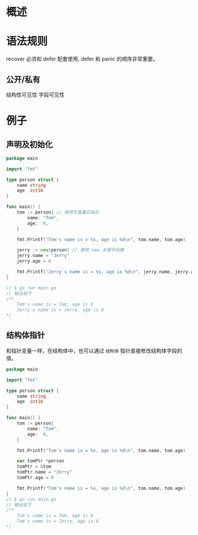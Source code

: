 # 概述

# 语法规则
recover 必须和 defer 配套使用, defer 和 panic 的顺序非常重要。

## 公开/私有
结构性可见性
字段可见性

# 例子

## 声明及初始化
```go
package main

import "fmt"

type person struct {
	name string
	age  int16
}

func main() {
	tom := person{ // 使用字面量初始化
		name: "Tom",
		age:  6,
	}

	fmt.Printf("Tom's name is = %s, age is %d\n", tom.name, tom.age)

	jerry := new(person) // 使用 new 关键字创建
	jerry.name = "Jerry"
	jerry.age = 8

	fmt.Printf("Jerry's name is = %s, age is %d\n", jerry.name, jerry.age)
}

// $ go run main.go
// 输出如下 
/**
    Tom's name is = Tom, age is 6
    Jerry's name is = Jerry, age is 8
*/
```

## 结构体指针
和指针变量一样，在结构体中，也可以通过 `结构体` 指针直接修改结构体字段的值。
```go
package main

import "fmt"

type person struct {
	name string
	age  int16
}

func main() {
	tom := person{
		name: "Tom",
		age:  6,
	}

	fmt.Printf("Tom's name is = %s, age is %d\n", tom.name, tom.age)

	var tomPtr *person
	tomPtr = &tom
	tomPtr.name = "Jerry"
	tomPtr.age = 8

	fmt.Printf("Tom's name is = %s, age is %d\n", tom.name, tom.age)
}
// $ go run main.go
// 输出如下 
/**
    Tom's name is = Tom, age is 6
    Tom's name is = Jerry, age is 8
*/
```